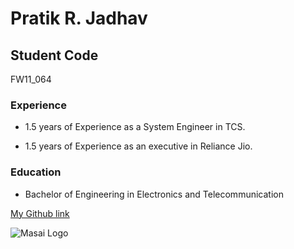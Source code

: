 # Pratik R. Jadhav
## Student Code 
FW11_064

### Experience

- 1.5 years of Experience as a System Engineer in TCS.

- 1.5 years of Experience as an executive in Reliance Jio.

### Education

- Bachelor of Engineering in Electronics and Telecommunication



[My Github link](https://github.com/pratikjadhav080)



![Masai Logo](https://scontent.fbom26-1.fna.fbcdn.net/v/t1.6435-9/168457540_3001660796720241_1715871348812131744_n.jpg?_nc_cat=108&ccb=1-5&_nc_sid=6e5ad9&_nc_ohc=y_ICtvIcvB0AX87A4zc&_nc_ht=scontent.fbom26-1.fna&oh=0a64a4ece272076530552de44cd14743&oe=6156AA43)






